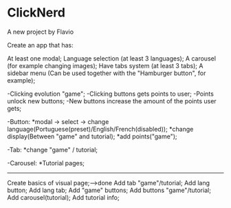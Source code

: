 # ClickNerd
 A new project by Flavio

 Create an app that has:

At least one modal;
Language selection (at least 3 languages);
A carousel (for example changing images);
Have tabs system (at least 3 tabs);
A sidebar menu (Can be used together with the "Hamburger button", for example);


-Clicking evolution "game";
-Clicking buttons gets points to user;
-Points unlock new buttons;
-New buttons increase the amount of the points user gets;

-Button: 
    *modal -> select -> change language(Portuguese(preset)/English/French(disabled));
    *change display(Between "game" and tutorial);
    *add points("game");

-Tab:
    *change "game" / tutorial;

-Carousel:
    *Tutorial pages;

---------
Create basics of visual page;-->done
Add tab "game"/tutorial;
Add lang button;
Add lang tab;
Add "game" buttons;
Add buttons "game"/tutorial;
Add carousel(tutorial);
Add tutorial info;

